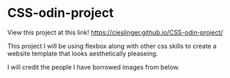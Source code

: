 # CSS-odin-project

View this project at this link! https://cjeslinger.github.io/CSS-odin-project/

This project I will be using flexbox along with other css skills to create a website template that looks aesthetically pleaseing.

I will credit the people I have borrowed images from below.
